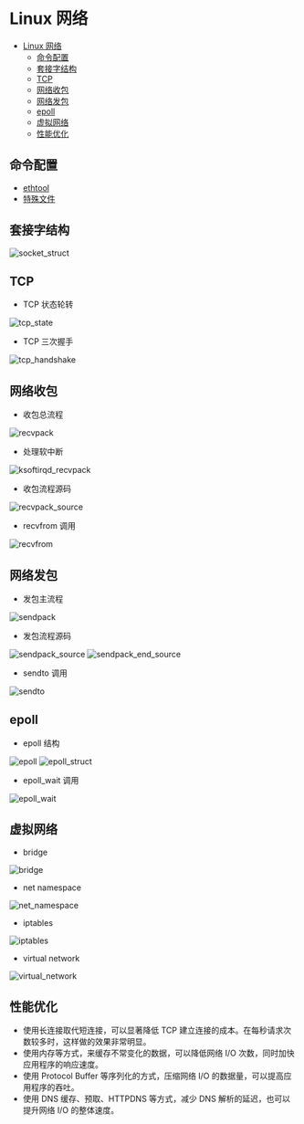 # Linux 网络

- [Linux 网络](#linux-网络)
  - [命令配置](#命令配置)
  - [套接字结构](#套接字结构)
  - [TCP](#tcp)
  - [网络收包](#网络收包)
  - [网络发包](#网络发包)
  - [epoll](#epoll)
  - [虚拟网络](#虚拟网络)
  - [性能优化](#性能优化)

## 命令配置

- [ethtool](../tools/command.md#ethtool)
- [特殊文件](../tools/command.md#特殊文件)

## 套接字结构

![socket_struct](https://github.com/gongluck/images/blob/main/network/linux/socket/socket_struct.png)

## TCP

- TCP 状态轮转

![tcp_state](https://github.com/gongluck/images/blob/main/network/tcp/tcp_state.png)

- TCP 三次握手

![tcp_handshake](https://github.com/gongluck/images/blob/main/network/tcp/tcp_handshake.png)

## 网络收包

- 收包总流程

![recvpack](https://github.com/gongluck/images/blob/main/network/linux/recv/recvpack.png)

- 处理软中断

![ksoftirqd_recvpack](https://github.com/gongluck/images/blob/main/network/linux/recv/ksoftirqd_recvpack.png)

- 收包流程源码

![recvpack_source](https://github.com/gongluck/images/blob/main/network/linux/recv/recvpack_source.png)

- recvfrom 调用

![recvfrom](https://github.com/gongluck/images/blob/main/network/linux/recv/recvfrom.png)

## 网络发包

- 发包主流程

![sendpack](https://github.com/gongluck/images/blob/main/network/linux/send/sendpack.png)

- 发包流程源码

![sendpack_source](https://github.com/gongluck/images/blob/main/network/linux/send/sendpack_source.png)
![sendpack_end_source](https://github.com/gongluck/images/blob/main/network/linux/send/sendpack_end_source.png)

- sendto 调用

![sendto](https://github.com/gongluck/images/blob/main/network/linux/send/sendto.png)

## epoll

- epoll 结构

![epoll](https://github.com/gongluck/images/blob/main/network/linux/epoll/epoll.png)
![epoll_struct](https://github.com/gongluck/images/blob/main/network/linux/epoll/epoll_struct.png)

- epoll_wait 调用

![epoll_wait](https://github.com/gongluck/images/blob/main/network/linux/epoll/epoll_wait.png)

## 虚拟网络

- bridge

![bridge](https://github.com/gongluck/images/blob/main/network/linux/bridge/bridge.png)

- net namespace

![net_namespace](https://github.com/gongluck/images/blob/main/network/linux/namespace/net_namespace.png)

- iptables

![iptables](https://github.com/gongluck/images/blob/main/network/linux/netfilter/iptables.png)

- virtual network

![virtual_network](https://github.com/gongluck/images/blob/main/network/linux/virtual/virtual_network.png)

## 性能优化

- 使用长连接取代短连接，可以显著降低 TCP 建立连接的成本。在每秒请求次数较多时，这样做的效果非常明显。
- 使用内存等方式，来缓存不常变化的数据，可以降低网络 I/O 次数，同时加快应用程序的响应速度。
- 使用 Protocol Buffer 等序列化的方式，压缩网络 I/O 的数据量，可以提高应用程序的吞吐。
- 使用 DNS 缓存、预取、HTTPDNS 等方式，减少 DNS 解析的延迟，也可以提升网络 I/O 的整体速度。
